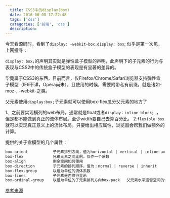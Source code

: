 ```yaml
---
  title: CSS3中的display(box)
  date: 2016-06-08 17:22:48
  tags: ['css']
  categories: ['前端', 'css']
  description:
---
```



今天看源码时，看到了`display: -webkit-box;display: box`; 似乎是第一次见，
上网搜寻：

`display: box;`的声明其实就是弹性盒子模型的声明，此声明下的子元素的行为与表现与CSS2中的传统盒子模型的表现是有显著的差异的。

毕竟属于CSS3的东西，目前而言，仅Firefox/Chrome/Safari浏览器支持弹性盒子模型（IE9不详，Opera尚未），且使用的时候，需要附带私有前缀。就是诸如-moz-, -webkit-之类。

父元素使用`display:box;`子元素就可以使用box-flex瓜分父元素的地方了

1、之前要实现横列的web布局，通常就是float或者`display：inline-block; `，但是都不能做到真正的流体布局。至少width要自己去算百分比。
2.`flexible box`就可以实现真正意义上的流体布局。只要给出相应属性，浏览器会帮我们做额外的计算。

提供的关于盒模型的几个属性：
```css
box-orient           子元素排列方向，值为horizontal | vertical | inline-axis | block-axis | inherit
box-flex             兄弟元素之间比例，仅作一个系数
box-align            剩余空间如何使用
box-direction        子元素的排列顺序，值为：normal | reverse | inherit
box-flex-group       以组为单位的流体系数
box-lines            子元素是否换行显示
box-ordinal-group    以组为单位的子元素排列方向box-pack   父元素水平遗留空间的使用
```

[参考来源](http://www.zhangxinxu.com/wordpress/2010/12/css-box-flex%E5%B1%9E%E6%80%A7%EF%BC%8C%E7%84%B6%E5%90%8E%E5%BC%B9%E6%80%A7%E7%9B%92%E5%AD%90%E6%A8%A1%E5%9E%8B%E7%AE%80%E4%BB%8B/)


